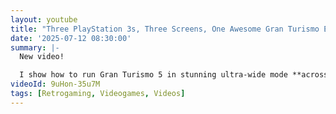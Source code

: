 ```yaml
---
layout: youtube
title: "Three PlayStation 3s, Three Screens, One Awesome Gran Turismo Experience!"
date: '2025-07-12 08:30:00'
summary: |-
  New video!

  I show how to run Gran Turismo 5 in stunning ultra-wide mode **across three screens, using three PlayStation 3 consoles**.
videoId: 9uHon-35u7M
tags: [Retrogaming, Videogames, Videos]
---
```



